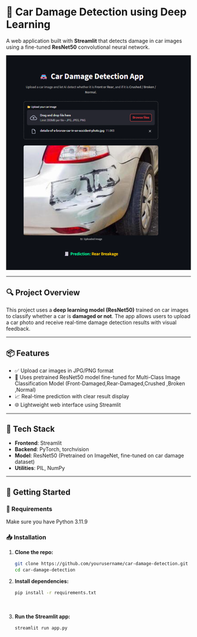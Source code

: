 # 🚗 Car Damage Detection using Deep Learning

A web application built with **Streamlit** that detects damage in car images using a fine-tuned **ResNet50** convolutional neural network.

![App_Screenshot](App_Screenshot%20.jpg.png)

---

## 🔍 Project Overview

This project uses a **deep learning model (ResNet50)** trained on car images to classify whether a car is **damaged or not**. The app allows users to upload a car photo and receive real-time damage detection results with visual feedback.

---

## 📦 Features

- ✅ Upload car images in JPG/PNG format
- 🧠 Uses pretrained ResNet50 model fine-tuned for Multi-Class Image Classification Model (Front-Damaged,Rear-Damaged,Crushed ,Broken ,Normal)
- 📈 Real-time prediction with clear result display
- 🌐 Lightweight web interface using Streamlit

---

## 🧰 Tech Stack

- **Frontend**: Streamlit
- **Backend**: PyTorch, torchvision
- **Model**: ResNet50 (Pretrained on ImageNet, fine-tuned on car damage dataset)
- **Utilities**: PIL, NumPy

---

## 🚀 Getting Started

### 🔧 Requirements

Make sure you have Python 3.11.9

### 📥 Installation

1. **Clone the repo:**
   ```bash
   git clone https://github.com/yourusername/car-damage-detection.git
   cd car-damage-detection
   

2. **Install dependencies:**
   ```bash
   pip install -r requirements.txt




3. **Run the Streamlit app:**
   ```bash
   streamlit run app.py


